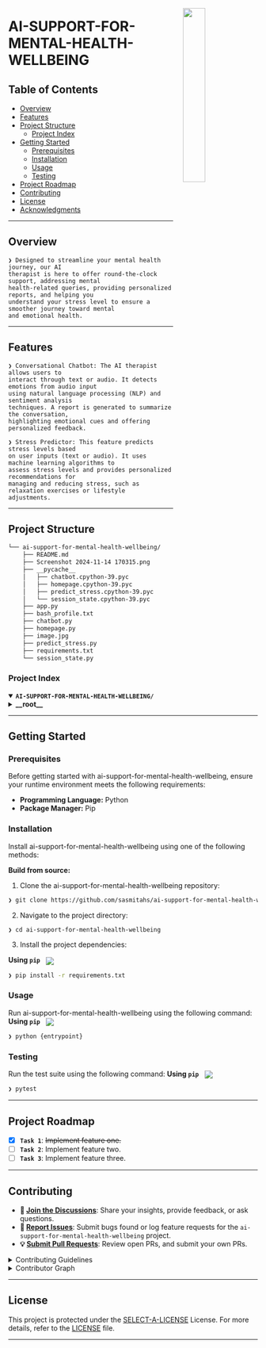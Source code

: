 <div align="left" style="position: relative;">
<img src="https://img.icons8.com/external-tal-revivo-regular-tal-revivo/96/external-readme-is-a-easy-to-build-a-developer-hub-that-adapts-to-the-user-logo-regular-tal-revivo.png" align="right" width="30%" style="margin: -20px 0 0 20px;">
<h1>AI-SUPPORT-FOR-MENTAL-HEALTH-WELLBEING</h1>



##  Table of Contents

- [ Overview](#-overview)
- [ Features](#-features)
- [ Project Structure](#-project-structure)
  - [ Project Index](#-project-index)
- [ Getting Started](#-getting-started)
  - [ Prerequisites](#-prerequisites)
  - [ Installation](#-installation)
  - [ Usage](#-usage)
  - [ Testing](#-testing)
- [ Project Roadmap](#-project-roadmap)
- [ Contributing](#-contributing)
- [ License](#-license)
- [ Acknowledgments](#-acknowledgments)

---

##  Overview

<code>❯  Designed to streamline your mental health journey, our AI therapist is here to offer round-the-clock support, addressing mental health-related queries, providing personalized reports, and helping you understand your stress level to ensure a smoother journey toward mental and emotional health.</code>

---

##  Features

<code>❯ Conversational Chatbot: The AI therapist allows users to interact through text or audio. It detects emotions from audio input using natural language processing (NLP) and sentiment analysis techniques. A report is generated to summarize the conversation, highlighting emotional cues and offering personalized feedback. </code>

<code>❯ Stress Predictor: This feature predicts stress levels based on user inputs (text or audio). It uses machine learning algorithms to assess stress levels and provides personalized recommendations for managing and reducing stress, such as relaxation exercises or lifestyle adjustments. </code>

---

##  Project Structure

```sh
└── ai-support-for-mental-health-wellbeing/
    ├── README.md
    ├── Screenshot 2024-11-14 170315.png
    ├── __pycache__
    │   ├── chatbot.cpython-39.pyc
    │   ├── homepage.cpython-39.pyc
    │   ├── predict_stress.cpython-39.pyc
    │   └── session_state.cpython-39.pyc
    ├── app.py
    ├── bash_profile.txt
    ├── chatbot.py
    ├── homepage.py
    ├── image.jpg
    ├── predict_stress.py
    ├── requirements.txt
    └── session_state.py
```


###  Project Index
<details open>
	<summary><b><code>AI-SUPPORT-FOR-MENTAL-HEALTH-WELLBEING/</code></b></summary>
	<details> <!-- __root__ Submodule -->
		<summary><b>__root__</b></summary>
		<blockquote>
			<table>
			<tr>
				<td><b><a href='https://github.com/sasmitahs/ai-support-for-mental-health-wellbeing/blob/master/bash_profile.txt'>bash_profile.txt</a></b></td>
				<td><code>❯ REPLACE-ME</code></td>
			</tr>
			<tr>
				<td><b><a href='https://github.com/sasmitahs/ai-support-for-mental-health-wellbeing/blob/master/session_state.py'>session_state.py</a></b></td>
				<td><code>❯ REPLACE-ME</code></td>
			</tr>
			<tr>
				<td><b><a href='https://github.com/sasmitahs/ai-support-for-mental-health-wellbeing/blob/master/app.py'>app.py</a></b></td>
				<td><code>❯ REPLACE-ME</code></td>
			</tr>
			<tr>
				<td><b><a href='https://github.com/sasmitahs/ai-support-for-mental-health-wellbeing/blob/master/requirements.txt'>requirements.txt</a></b></td>
				<td><code>❯ REPLACE-ME</code></td>
			</tr>
			<tr>
				<td><b><a href='https://github.com/sasmitahs/ai-support-for-mental-health-wellbeing/blob/master/predict_stress.py'>predict_stress.py</a></b></td>
				<td><code>❯ REPLACE-ME</code></td>
			</tr>
			<tr>
				<td><b><a href='https://github.com/sasmitahs/ai-support-for-mental-health-wellbeing/blob/master/homepage.py'>homepage.py</a></b></td>
				<td><code>❯ REPLACE-ME</code></td>
			</tr>
			<tr>
				<td><b><a href='https://github.com/sasmitahs/ai-support-for-mental-health-wellbeing/blob/master/chatbot.py'>chatbot.py</a></b></td>
				<td><code>❯ REPLACE-ME</code></td>
			</tr>
			</table>
		</blockquote>
	</details>
</details>

---
##  Getting Started

###  Prerequisites

Before getting started with ai-support-for-mental-health-wellbeing, ensure your runtime environment meets the following requirements:

- **Programming Language:** Python
- **Package Manager:** Pip


###  Installation

Install ai-support-for-mental-health-wellbeing using one of the following methods:

**Build from source:**

1. Clone the ai-support-for-mental-health-wellbeing repository:
```sh
❯ git clone https://github.com/sasmitahs/ai-support-for-mental-health-wellbeing
```

2. Navigate to the project directory:
```sh
❯ cd ai-support-for-mental-health-wellbeing
```

3. Install the project dependencies:


**Using `pip`** &nbsp; [<img align="center" src="https://img.shields.io/badge/Pip-3776AB.svg?style={badge_style}&logo=pypi&logoColor=white" />](https://pypi.org/project/pip/)

```sh
❯ pip install -r requirements.txt
```




###  Usage
Run ai-support-for-mental-health-wellbeing using the following command:
**Using `pip`** &nbsp; [<img align="center" src="https://img.shields.io/badge/Pip-3776AB.svg?style={badge_style}&logo=pypi&logoColor=white" />](https://pypi.org/project/pip/)

```sh
❯ python {entrypoint}
```


###  Testing
Run the test suite using the following command:
**Using `pip`** &nbsp; [<img align="center" src="https://img.shields.io/badge/Pip-3776AB.svg?style={badge_style}&logo=pypi&logoColor=white" />](https://pypi.org/project/pip/)

```sh
❯ pytest
```


---
##  Project Roadmap

- [X] **`Task 1`**: <strike>Implement feature one.</strike>
- [ ] **`Task 2`**: Implement feature two.
- [ ] **`Task 3`**: Implement feature three.

---

##  Contributing

- **💬 [Join the Discussions](https://github.com/sasmitahs/ai-support-for-mental-health-wellbeing/discussions)**: Share your insights, provide feedback, or ask questions.
- **🐛 [Report Issues](https://github.com/sasmitahs/ai-support-for-mental-health-wellbeing/issues)**: Submit bugs found or log feature requests for the `ai-support-for-mental-health-wellbeing` project.
- **💡 [Submit Pull Requests](https://github.com/sasmitahs/ai-support-for-mental-health-wellbeing/blob/main/CONTRIBUTING.md)**: Review open PRs, and submit your own PRs.

<details closed>
<summary>Contributing Guidelines</summary>

1. **Fork the Repository**: Start by forking the project repository to your github account.
2. **Clone Locally**: Clone the forked repository to your local machine using a git client.
   ```sh
   git clone https://github.com/sasmitahs/ai-support-for-mental-health-wellbeing
   ```
3. **Create a New Branch**: Always work on a new branch, giving it a descriptive name.
   ```sh
   git checkout -b new-feature-x
   ```
4. **Make Your Changes**: Develop and test your changes locally.
5. **Commit Your Changes**: Commit with a clear message describing your updates.
   ```sh
   git commit -m 'Implemented new feature x.'
   ```
6. **Push to github**: Push the changes to your forked repository.
   ```sh
   git push origin new-feature-x
   ```
7. **Submit a Pull Request**: Create a PR against the original project repository. Clearly describe the changes and their motivations.
8. **Review**: Once your PR is reviewed and approved, it will be merged into the main branch. Congratulations on your contribution!
</details>

<details closed>
<summary>Contributor Graph</summary>
<br>
<p align="left">
   <a href="https://github.com{/sasmitahs/ai-support-for-mental-health-wellbeing/}graphs/contributors">
      <img src="https://contrib.rocks/image?repo=sasmitahs/ai-support-for-mental-health-wellbeing">
   </a>
</p>
</details>

---

##  License

This project is protected under the [SELECT-A-LICENSE](https://choosealicense.com/licenses) License. For more details, refer to the [LICENSE](https://choosealicense.com/licenses/) file.

---
